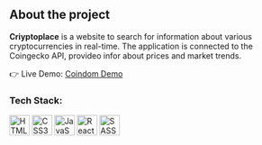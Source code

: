 <h2>About the project</h2>

<p><b>Criyptoplace</b> is a website to search for information about various cryptocurrencies in real-time. The application is connected to the Coingecko API, provideo infor about prices and market trends.<br/>

👉 Live Demo: <a href='https://aa.com'>Coindom Demo</a>

<h3>Tech Stack:</h3>

<p align="left">
	<img src="https://github.com/jhonnovax/jhonnovax/blob/main/assets/css-icon.svg" width="36" height="36" alt="HTML5" />
	<img src="https://github.com/jhonnovax/jhonnovax/blob/main/assets/css-icon.svg" width="36" height="36" alt="CSS3" />
	<img src="https://github.com/jhonnovax/jhonnovax/blob/main/assets/javascript-icon.svg" width="36" height="36" alt="JavaScript" />
	<img src="https://github.com/jhonnovax/jhonnovax/blob/main/assets/react-icon.svg" width="36" height="36" alt="React" />
	<img src="https://github.com/jhonnovax/jhonnovax/blob/main/assets/sass-icon.svg" width="36" height="36" alt="SASS" />
</p>